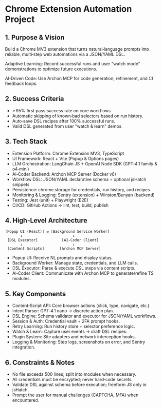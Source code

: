 # Chrome Extension Automation Project

## 1. Purpose & Vision

Build a Chrome MV3 extension that turns natural‑language prompts into reliable, multi‑step web automations via a JSON/YAML DSL.

Adaptive Learning: Record successful runs and user "watch mode" demonstrations to optimize future executions.

AI‑Driven Code: Use Archon MCP for code generation, refinement, and CI feedback loops.

## 2. Success Criteria

- ≥ 95% first‑pass success rate on core workflows.
- Automatic skipping of known‑bad selectors based on run history.
- Auto‑save DSL recipes after 100% successful runs.
- Valid DSL generated from user "watch & learn" demos.

## 3. Tech Stack

- Extension Platform: Chrome Extension MV3, TypeScript
- UI Framework: React + Vite (Popup & Options pages)
- LLM Orchestration: LangChain JS + OpenAI Node SDK (GPT‑4.1 family & o4‑mini)
- AI‑Coder Backend: Archon MCP Server (Docker v6)
- Workflow DSL: JSON/YAML declarative schema + optional jsHatch snippets
- Persistence: chrome.storage for credentials, run history, and recipes
- Monitoring & Logging: Sentry (extension) + Winston/Bunyan (backend)
- Testing: Jest (unit) + Playwright (E2E)
- CI/CD: GitHub Actions → lint, test, build, publish

## 4. High‑Level Architecture

```
[Popup UI (React)] ⇄ [Background Service Worker]
       ↓                       ↓
 [DSL Executor]           [AI‑Coder Client]
       ↓                       ↓
 [Content Scripts]       [Archon MCP Server]
```

- Popup UI: Receive NL prompts and display status.
- Background Worker: Manage state, credentials, and LLM calls.
- DSL Executor: Parse & execute DSL steps via content scripts.
- AI‑Coder Client: Communicate with Archon MCP to generate/refine TS modules.

## 5. Key Components

- Content‑Script API: Core browser actions (click, type, navigate, etc.)
- Intent Parser: GPT‑4.1 nano → discrete action plan.
- DSL Engine: Schema validator and executor for JSON/YAML workflows.
- Session & Auth: Credential vault + 2FA prompt hooks.
- Retry Learning: Run history store + selector preference logic.
- Watch & Learn: Capture user events → draft DSL recipes.
- Plugin System: Site adapters and network interception hooks.
- Logging & Monitoring: Step logs, screenshots on error, and Sentry integration.

## 6. Constraints & Notes

- No file exceeds 500 lines; split into modules when necessary.
- All credentials must be encrypted; never hard‑code secrets.
- Validate DSL against schema before execution; freeform JS only in jsHatch.
- Prompt the user for manual challenges (CAPTCHA, MFA) when encountered. 